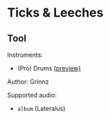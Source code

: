 # Ticks & Leeches

## Tool

Instruments:

  * (Pro) Drums [(preview)](http://pages.cs.wisc.edu/~tolly/customs/?title=ticks-and-leeches&artist=tool)

Author: Grinnz

Supported audio:

  * `album` (Lateralus)

